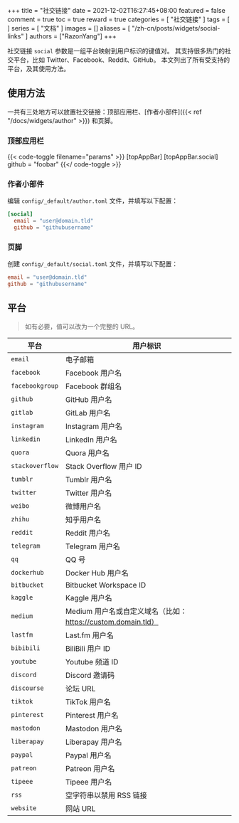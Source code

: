 +++
title = "社交链接"
date = 2021-12-02T16:27:45+08:00
featured = false
comment = true
toc = true
reward = true
categories = [
  "社交链接"
]
tags = [
]
series = [
  "文档"
]
images = []
aliases = [
  "/zh-cn/posts/widgets/social-links"
]
authors = ["RazonYang"]
+++

社交链接 `social` 参数是一组平台映射到用户标识的键值对。
其支持很多热门的社交平台，比如 Twitter、Facebook、Reddit、GitHub。
本文列出了所有受支持的平台，及其使用方法。

<!--more-->

## 使用方法

一共有三处地方可以放置社交链接：顶部应用栏、[作者小部件]({{< ref "/docs/widgets/author" >}}) 和页脚。

### 顶部应用栏

{{< code-toggle filename="params" >}}
[topAppBar]
  [topAppBar.social]
    github = "foobar"
{{</ code-toggle >}}

### 作者小部件

编辑 `config/_default/author.toml` 文件，并填写以下配置：

```toml
[social]
  email = "user@domain.tld"
  github = "githubusername"
```

### 页脚

创建 `config/_default/social.toml` 文件，并填写以下配置：

```toml
email = "user@domain.tld"
github = "githubusername"
```

## 平台

> 如有必要，值可以改为一个完整的 URL。

| 平台 | 用户标识 |
|---|---|
| `email` | 电子邮箱 |
| `facebook` | Facebook 用户名 |
| `facebookgroup` | Facebook 群组名 |
| `github` | GitHub 用户名 |
| `gitlab` | GitLab 用户名 |
| `instagram` | Instagram 用户名 |
| `linkedin` | LinkedIn 用户名 |
| `quora` | Quora 用户名 |
| `stackoverflow` | Stack Overflow 用户 ID |
| `tumblr` | Tumblr 用户名 |
| `twitter` | Twitter 用户名 |
| `weibo` | 微博用户名 |
| `zhihu` | 知乎用户名 |
| `reddit` | Reddit 用户名 |
| `telegram` | Telegram 用户名 |
| `qq` | QQ 号 |
| `dockerhub` | Docker Hub 用户名 |
| `bitbucket` | Bitbucket Workspace ID |
| `kaggle` | Kaggle 用户名 |
| `medium` | Medium 用户名或自定义域名（比如：https://custom.domain.tld） |
| `lastfm` | Last.fm 用户名 |
| `bibibili` | BiliBili 用户 ID |
| `youtube` | Youtube 频道 ID |
| `discord` | Discord 邀请码 |
| `discourse` | 论坛 URL |
| `tiktok` | TikTok 用户名 |
| `pinterest` | Pinterest 用户名 |
| `mastodon` | Mastodon 用户名 |
| `liberapay` | Liberapay 用户名 |
| `paypal` | Paypal 用户名 |
| `patreon` | Patreon 用户名 |
| `tipeee` | Tipeee 用户名 |
| `rss` | 空字符串以禁用 RSS 链接 |
| `website` | 网站 URL |
